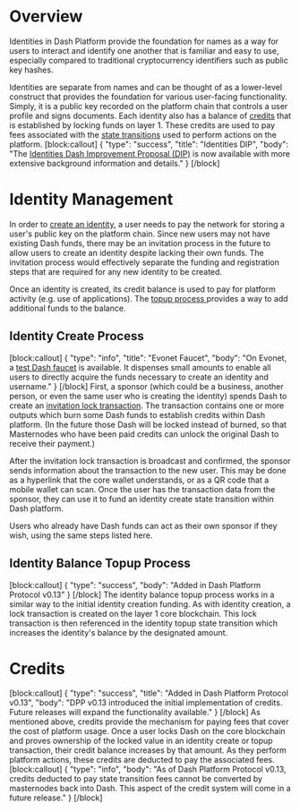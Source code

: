 # Overview

Identities in Dash Platform provide the foundation for names as a way for users to interact and identify one another that is familiar and easy to use, especially compared to traditional cryptocurrency identifiers such as public key hashes.

Identities are separate from names and can be thought of as a lower-level construct that provides the foundation for various user-facing functionality. Simply, it is a public key recorded on the platform chain that controls a user profile and signs documents. Each identity also has a balance of [credits](#credits) that is established by locking funds on layer 1. These credits are used to pay fees associated with the [state transitions](explanation-platform-protocol-state-transition) used to perform actions on the platform.
[block:callout]
{
  "type": "success",
  "title": "Identities DIP",
  "body": "The [Identities Dash Improvement Proposal (DIP)](https://github.com/dashpay/dips/blob/master/dip-0011.md) is now available with more extensive background information and details."
}
[/block]
# Identity Management

In order to [create an identity](#identity-create-process), a user needs to pay the network for storing a user's public key on the platform chain. Since new users may not have existing Dash funds, there may be an invitation process in the future to allow users to create an identity despite lacking their own funds. The invitation process would effectively separate the funding and registration steps that are required for any new identity to be created.

Once an identity is created, its credit balance is used to pay for platform activity (e.g. use of applications). The [topup process ](#identity-balance-topup-process) provides a way to add additional funds to the balance.

## Identity Create Process
[block:callout]
{
  "type": "info",
  "title": "Evonet Faucet",
  "body": "On Evonet, a [test Dash faucet](http://faucet.evonet.networks.dash.org/) is available. It dispenses small amounts to enable all users to directly acquire the funds necessary to create an identity and username."
}
[/block]
First, a sponsor (which could be a business, another person, or even the same user who is creating the identity) spends Dash to create an <a class="glossary" href="reference-glossary#invitation-lock-transaction" title="A special transaction with outputs for funding creation of new dash platform identities">invitation lock transaction</a>. The transaction contains one or more outputs which burn some Dash funds to establish credits within Dash platform. (In the future those Dash will be locked instead of burned, so that Masternodes who have been paid credits can unlock the original Dash to receive their payment.) 

After the invitation lock transaction is broadcast and confirmed, the sponsor sends information about the transaction to the new user. This may be done as a hyperlink that the core wallet understands, or as a QR code that a mobile wallet can scan. Once the user has the transaction data from the sponsor, they can use it to fund an identity create state transition within Dash platform.

Users who already have Dash funds can act as their own sponsor if they wish, using the same steps listed here.

## Identity Balance Topup Process
[block:callout]
{
  "type": "success",
  "body": "Added in Dash Platform Protocol v0.13"
}
[/block]
The identity balance topup process works in a similar way to the initial identity creation funding. As with identity creation, a lock transaction is created on the layer 1 core blockchain. This lock transaction is then referenced in the identity topup state transition which increases the identity's balance by the designated amount.

# Credits
[block:callout]
{
  "type": "success",
  "title": "Added in Dash Platform Protocol v0.13",
  "body": "DPP v0.13 introduced the initial implementation of credits. Future releases will expand the functionality available."
}
[/block]
As mentioned above, credits provide the mechanism for paying fees that cover the cost of platform usage. Once a user locks Dash on the core blockchain and proves ownership of the locked value in an identity create or topup transaction, their credit balance increases by that amount. As they perform platform actions, these credits are deducted to pay the associated fees.
[block:callout]
{
  "type": "info",
  "body": "As of Dash Platform Protocol v0.13, credits deducted to pay state transition fees cannot be converted by masternodes back into Dash. This aspect of the credit system will come in a future release."
}
[/block]